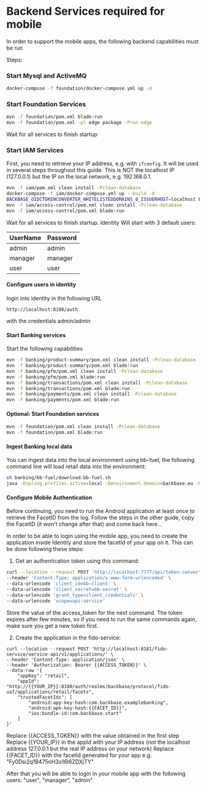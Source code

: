 # Backend Services required for mobile

In order to support the mobile apps, the following backend capabilities must be run

Steps:

### Start Mysql and ActiveMQ
```bash
docker-compose -f foundation/docker-compose.yml up -d
```
### Start Foundation Services
```bash
mvn -f foundation/pom.xml blade:run
mvn -f foundation/pom.xml -pl edge package -Prun-edge
```
Wait for all services to finish startup

### Start IAM Services

First, you need to retrieve your IP address, e.g. with `ifconfig`.
It will be used in several steps throughout this guide.
This is NOT the localhost IP (127.0.0.1) but the IP on the local network, e.g. 192.168.0.1.


```bash
mvn -f iam/pom.xml clean install -Pclean-database
docker-compose -f iam/docker-compose.yml up --build -d
BACKBASE_OIDCTOKENCONVERTER_WHITELISTEDDOMAINS_0_ISSUERHOST=localhost BACKBASE_OIDCTOKENCONVERTER_WHITELISTEDDOMAINS_1_ISSUERHOST=<YOUR_IP> mvn -f iam/pom.xml blade:run
mvn -f iam/access-control/pom.xml clean install -Pclean-database
mvn -f iam/access-control/pom.xml blade:run
```
Wait for all services to finish startup.
Identity Will start with 3 default users:

| UserName  | Password  |
|---        |---        |
| admin     | admin     |
| manager   | manager   |
| user      | user      |

#### Configure users in identity
login into identity in the following URL 
```
http://localhost:8180/auth
```
with the credentials admin/admin

#### Start Banking services

Start the following capabilities

```bash
mvn -f banking/product-summary/pom.xml clean install -Pclean-database
mvn -f banking/product-summary/pom.xml blade:run
mvn -f banking/pfm/pom.xml clean install -Pclean-database
mvn -f banking/pfm/pom.xml blade:run
mvn -f banking/transactions/pom.xml clean install -Pclean-database
mvn -f banking/transactions/pom.xml blade:run
mvn -f banking/payments/pom.xml clean install -Pclean-database
mvn -f banking/payments/pom.xml blade:run
```

#### Optional: Start Foundation services

```bash
mvn -f foundation/pom.xml clean install -Pclean-database
mvn -f foundation/pom.xml blade:run
```

#### Ingest Banking local data

You can ingest data into the local environment using bb-fuel, the following command line will load retail data into the environment:

```bash
sh banking/bb-fuel/download-bb-fuel.sh
java -Dspring.profiles.active=local -Denvironment.domain=backbase.eu -Dingest.access.control=true -Dingest.custom.service.agreements=false -Dingest.balance.history=false -Dingest.transactions=true -Duse.pfm.categories.for.transactions=true -Dingest.approvals.for.payments=false -Dingest.approvals.for.contacts=false -Dingest.approvals.for.notifications=false -Dingest.approvals.for.batches=false -Dingest.limits=false -Dingest.contacts=false -Dingest.notifications=false -Dingest.payments=true -Dingest.messages=false -Dingest.actions=false -Dtransactions.min=100 -Dtransactions.max=101 -Didentity.feature.toggle=true -Didentity.realm=backbase -Didentity.client=bb-tooling-client -jar bb-fuel.jar
```

#### Configure Mobile Authentication

Before continuing, you need to run the Android application at least once to retrieve the FacetID from the log.
Follow the steps in the other guide, copy the FacetID (it won't change after that) and come back here...

In order to be able to login using the mobile app, you need to create the application inside Identity and store the facetId of your app on it. This can be done following these steps:

1) Get an authentication token using this command:
```bash
curl --location --request POST 'http://localhost:7777/api/token-converter/oauth/token' \
--header 'Content-Type: application/x-www-form-urlencoded' \
--data-urlencode 'client_id=bb-client' \
--data-urlencode 'client_secret=bb-secret' \
--data-urlencode 'grant_type=client_credentials' \
--data-urlencode 'scope=api:service'
```
Store the value of the access_token for the next command. The token expires after few minutes, so if you need to run the same commands again, make sure you get a new token first.

2) Create the application in the fido-service:
```
curl --location --request POST 'http://localhost:8181/fido-service/service-api/v1/applications/' \
--header 'Content-Type: application/json' \
--header 'Authorization: Bearer {{ACCESS_TOKEN}}' \
--data-raw '{
	"appKey": "retail",
    "appId": "http://{{YOUR_IP}}:8180/auth/realms/backbase/protocol/fido-uaf/applications/retail/facets",
    "trustedFacetIds": [
    	"android:app-key-hash:com.backbase.examplebanking",
    	"android:apk-key-hash:{{FACET_ID}}",
        "ios:bundle-id:com.backbase.start"
    ]
}'
```

Replace {{ACCESS_TOKEN}} with the value obtained in the first step
Replace {{YOUR_IP}} in the appId with your IP address (not the localhost address 127.0.0.1 but the real IP address on your network)
Replace {{FACET_ID}} with the facetId generated for your app e.g. "Fy0Dsi2q1B475nH3o16I6ZDXjTY"

After that you will be able to login in your mobile app with the following users: "user", "manager", "admin"

